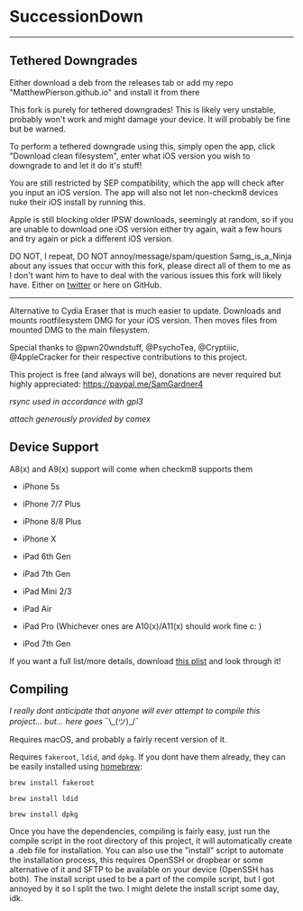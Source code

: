# SuccessionDown

---------

## Tethered Downgrades

Either download a deb from the releases tab or add my repo "MatthewPierson.github.io" and install it from there

This fork is purely for tethered downgrades! This is likely very unstable, probably won't work and might damage your device. It will probably be fine but be warned. 

To perform a tethered downgrade using this, simply open the app, click "Download clean filesystem", enter what iOS version you wish to downgrade to and let it do it's stuff!

You are still restricted by SEP compatibility, which the app will check after you input an iOS version. The app will also not let non-checkm8 devices nuke their iOS install by running this.

Apple is still blocking older IPSW downloads, seemingly at random, so if you are unable to download one iOS version either try again, wait a few hours and try again or pick a different iOS version. 

DO NOT, I repeat, DO NOT annoy/message/spam/question Samg_is_a_Ninja about any issues that occur with this fork, please direct all of them to me as I don't want him to have to deal with the various issues this fork will likely have. Either on [twitter](https://twitter.com/mosk_i) or here on GitHub.

-------------

Alternative to Cydia Eraser that is much easier to update. Downloads and mounts rootfilesystem DMG for your iOS version. Then moves files from mounted DMG to the main filesystem.

Special thanks to @pwn20wndstuff, @PsychoTea, @Cryptiiic, @4ppleCracker for their respective contributions to this project.

This project is free (and always will be), donations are never required but highly appreciated: https://paypal.me/SamGardner4

*rsync used in accordance with gpl3*

*attach generously provided by comex*

## Device Support

A8(x) and A9(x) support will come when checkm8 supports them

- iPhone 5s
- iPhone 7/7 Plus
- iPhone 8/8 Plus
- iPhone X

- iPad 6th Gen
- iPad 7th Gen
- iPad Mini 2/3
- iPad Air
- iPad Pro (Whichever ones are A10(x)/A11(x) should work fine c: )

- iPod 7th Gen

If you want a full list/more details, download [this plist](http://matthewpierson.github.io/sep.plist) and look through it!

## Compiling

*I really dont anticipate that anyone will ever attempt to compile this project... but... here goes* ¯\\\_(ツ)_/¯

Requires macOS, and probably a fairly recent version of it. 

Requires `fakeroot`, `ldid`, and `dpkg`. If you dont have them already, they can be easily installed using [homebrew](https://brew.sh):

`brew install fakeroot`

`brew install ldid`

`brew install dpkg`

Once you have the dependencies, compiling is fairly easy, just run the compile script in the root directory of this project, it will automatically create a .deb file for installation. You can also use the "install" script to automate the installation process, this requires OpenSSH or dropbear or some alternative of it and SFTP to be available on your device (OpenSSH has both). The install script used to be a part of the compile script, but I got annoyed by it so I split the two. I might delete the install script some day, idk.
